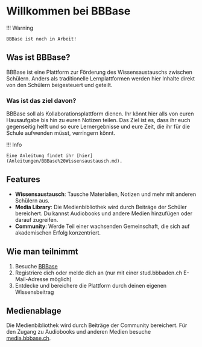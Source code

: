 # Willkommen bei BBBase

!!! Warning
    
    BBBase ist noch in Arbeit!

## Was ist BBBase?

BBBase ist eine Plattform zur Förderung des Wissensaustauschs zwischen Schülern. Anders als traditionelle Lernplattformen werden hier Inhalte direkt von den Schülern beigesteuert und geteilt.

### Was ist das ziel davon?

BBBase soll als Kollaborationsplattform dienen. Ihr könnt hier alls von euren Hausaufgabe bis hin zu euren Notizen teilen. Das Ziel ist es, dass ihr euch gegenseitig helft und so eure Lernergebnisse und eure Zeit, die ihr für die Schule aufwenden müsst, verringern könnt.

!!! Info 

    Eine Anleitung findet ihr [hier](Anleitungen/BBBase%20Wissensaustausch.md).

## Features

- **Wissensaustausch**: Tausche Materialien, Notizen und mehr mit anderen Schülern aus.
- **Media Library**: Die Medienbibliothek wird durch Beiträge der Schüler bereichert. Du kannst Audiobooks und andere Medien hinzufügen oder darauf zugreifen.
- **Community**: Werde Teil einer wachsenden Gemeinschaft, die sich auf akademischen Erfolg konzentriert.

## Wie man teilnimmt

1. Besuche [BBBase](https://bbbase.ch)
2. Registriere dich oder melde dich an (nur mit einer stud.bbbaden.ch E-Mail-Adresse möglich)
3. Entdecke und bereichere die Plattform durch deinen eigenen Wissensbeitrag

## Medienablage

Die Medienbibliothek wird durch Beiträge der Community bereichert. Für den Zugang zu Audiobooks und anderen Medien besuche [media.bbbase.ch](https://media.bbbase.ch).
